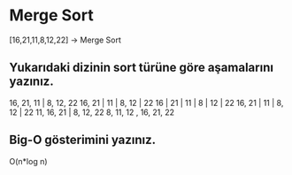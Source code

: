# Merge Sort

[16,21,11,8,12,22] -> Merge Sort

## Yukarıdaki dizinin sort türüne göre aşamalarını yazınız.

16, 21, 11 | 8, 12, 22
16, 21 | 11 | 8, 12 | 22
16 | 21 | 11 | 8 | 12 | 22
16, 21 | 11 | 8, 12 | 22
11, 16, 21 | 8, 12, 22
8, 11, 12 , 16, 21, 22

## Big-O gösterimini yazınız.

O(n*log n)
